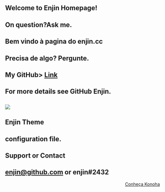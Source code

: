 ## Welcome to Enjin Homepage!
## On question?Ask me.

## Bem vindo à pagina do enjin.cc
## Precisa de algo? Pergunte.

## My GitHub> [Link](https://github.com/enjincc/enjincc)
## For more details see GitHub Enjin.
## <img src="https://media.discordapp.net/attachments/432702330115457045/435840621291372556/00001.jpg"/>
##  Enjin Theme
##  configuration file.
## Support or Contact
## enjin@github.com or enjin#2432


<a href="KONOHA" title="by enjin" style="text-align: right;display: block">Conheça Konoha</a> 
